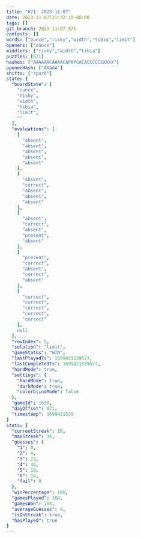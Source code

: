 ```yaml
---
title: "871: 2023-11-07"
date: 2023-11-07T21:32:19-08:00
tags: []
git_branch: 2023-11-07_871
contests: []
words: ["ounce","risky","width","tibia","limit"]
openers: ["ounce"]
middlers: ["risky","width","tibia"]
puzzles: [871]
hashes: ["AAAAAACAAAACAPAPCACACCCCCXXXXX"]
openerHash: ["AAAAA"]
shifts: ["rpurd"]
state: {
  "boardState": [
    "ounce",
    "risky",
    "width",
    "tibia",
    "limit",
    ""
  ],
  "evaluations": [
    [
      "absent",
      "absent",
      "absent",
      "absent",
      "absent"
    ],
    [
      "absent",
      "correct",
      "absent",
      "absent",
      "absent"
    ],
    [
      "absent",
      "correct",
      "absent",
      "present",
      "absent"
    ],
    [
      "present",
      "correct",
      "absent",
      "correct",
      "absent"
    ],
    [
      "correct",
      "correct",
      "correct",
      "correct",
      "correct"
    ],
    null
  ],
  "rowIndex": 5,
  "solution": "limit",
  "gameStatus": "WIN",
  "lastPlayedTs": 1699421539677,
  "lastCompletedTs": 1699421539677,
  "hardMode": true,
  "settings": {
    "hardMode": true,
    "darkMode": true,
    "colorblindMode": false
  },
  "gameId": 1630,
  "dayOffset": 871,
  "timestamp": 1699421539
}
stats: {
  "currentStreak": 16,
  "maxStreak": 36,
  "guesses": {
    "1": 0,
    "2": 4,
    "3": 23,
    "4": 44,
    "5": 19,
    "6": 14,
    "fail": 0
  },
  "winPercentage": 100,
  "gamesPlayed": 104,
  "gamesWon": 104,
  "averageGuesses": 4,
  "isOnStreak": true,
  "hasPlayed": true
}
---
```

<!-- more -->
